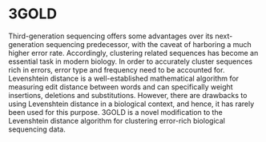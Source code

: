 # 3GOLD
Third-generation sequencing offers some advantages over its next-generation sequencing predecessor, with the caveat of harboring a much higher error rate. Accordingly, clustering related sequences has become an essential task in modern biology. In order to accurately cluster sequences rich in errors, error type and frequency need to be accounted for. Levenshtein distance is a well-established mathematical algorithm for measuring edit distance between words and can specifically weight insertions, deletions and substitutions. However, there are drawbacks to using Levenshtein distance in a biological context, and hence, it has rarely been used for this purpose. 3GOLD is a novel modification to the Levenshtein distance algorithm for clustering error-rich biological sequencing data. 

